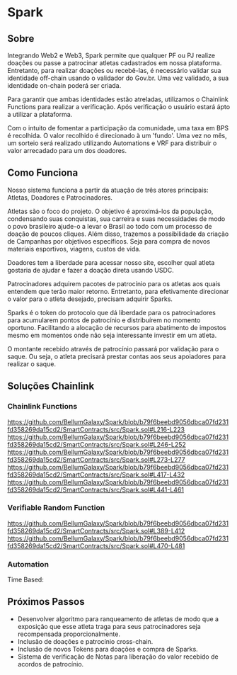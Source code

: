 # Spark

## Sobre

Integrando Web2 e Web3, Spark permite que qualquer PF ou PJ realize doações ou passe a patrocinar atletas cadastrados em nossa plataforma. Entretanto, para realizar doações ou recebê-las, é necessário validar sua identidade off-chain usando o validador do Gov.br. Uma vez validado, a sua identidade on-chain poderá ser criada.

Para garantir que ambas identidades estão atreladas, utilizamos o Chainlink Functions para realizar a verificação. Após verificação o usuário estará ápto a utilizar a plataforma.

Com o intuito de fomentar a participação da comunidade, uma taxa em BPS é recolhida. O valor recolhido é direcionado à um 'fundo'. Uma vez no mês, um sorteio será realizado utilizando Automations e VRF para distribuir o valor arrecadado para um dos doadores.

## Como Funciona

Nosso sistema funciona a partir da atuação de três atores principais: Atletas, Doadores e Patrocinadores.

Atletas são o foco do projeto. O objetivo é aproximá-los da população, condensando suas conquistas, sua carreira e suas necessidades de modo o povo brasileiro ajude-o a levar o Brasil ao todo com um processo de doação de poucos cliques. Além disso, trazemos a possibilidade da criação de Campanhas por objetivos específicos. Seja para compra de novos materiais esportivos, viagens, custos de vida.

Doadores tem a liberdade para acessar nosso site, escolher qual atleta gostaria de ajudar e fazer a doação direta usando USDC.

Patrocinadores adquirem pacotes de patrocínio para os atletas aos quais entendem que terão maior retorno. Entretanto, para efetivamente direcionar o valor para o atleta desejado, precisam adquirir Sparks.

Sparks é o token do protocolo que dá liberdade para os patrocinadores para acumularem pontos de patrocínio e distribuírem no momento oportuno. Facilitando a alocação de recursos para abatimento de impostos mesmo em momentos onde não seja interessante investir em um atleta.

O montante recebido através de patrocínio passará por validação para o saque. Ou seja, o atleta precisará prestar contas aos seus apoiadores para realizar o saque.

## Soluções Chainlink

### Chainlink Functions

https://github.com/BellumGalaxy/Spark/blob/b79f6beebd9056dbca07fd231fd358269da15cd2/SmartContracts/src/Spark.sol#L216-L223
https://github.com/BellumGalaxy/Spark/blob/b79f6beebd9056dbca07fd231fd358269da15cd2/SmartContracts/src/Spark.sol#L246-L252
https://github.com/BellumGalaxy/Spark/blob/b79f6beebd9056dbca07fd231fd358269da15cd2/SmartContracts/src/Spark.sol#L273-L277
https://github.com/BellumGalaxy/Spark/blob/b79f6beebd9056dbca07fd231fd358269da15cd2/SmartContracts/src/Spark.sol#L417-L432
https://github.com/BellumGalaxy/Spark/blob/b79f6beebd9056dbca07fd231fd358269da15cd2/SmartContracts/src/Spark.sol#L441-L461

### Verifiable Random Function

https://github.com/BellumGalaxy/Spark/blob/b79f6beebd9056dbca07fd231fd358269da15cd2/SmartContracts/src/Spark.sol#L389-L412
https://github.com/BellumGalaxy/Spark/blob/b79f6beebd9056dbca07fd231fd358269da15cd2/SmartContracts/src/Spark.sol#L470-L481

### Automation

Time Based: 

## Próximos Passos

- Desenvolver algoritmo para ranqueamento de atletas de modo que a exposição que esse atleta traga para seus patrocinadores seja recompensada proporcionalmente.
- Inclusão de doações e patrocínio cross-chain.
- Inclusão de novos Tokens para doações e compra de Sparks.
- Sistema de verificação de Notas para liberação do valor recebido de acordos de patrocínio.
